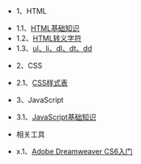 * 1、HTML
 - 1.1、[HTML基础知识](1.1.md)
 - 1.2、[HTML转义字符](1.2.md)
 - 1.3、[ul、li、dl、dt、dd](1.3.md)
* 2、CSS
 - 2.1、[CSS样式表](2.1.md)
* 3、JavaScript
 - 3.1、[JavaScript基础知识](3.1.md)
* 相关工具
 - x.1、[Adobe Dreamweaver CS6入门](x.1.md)
